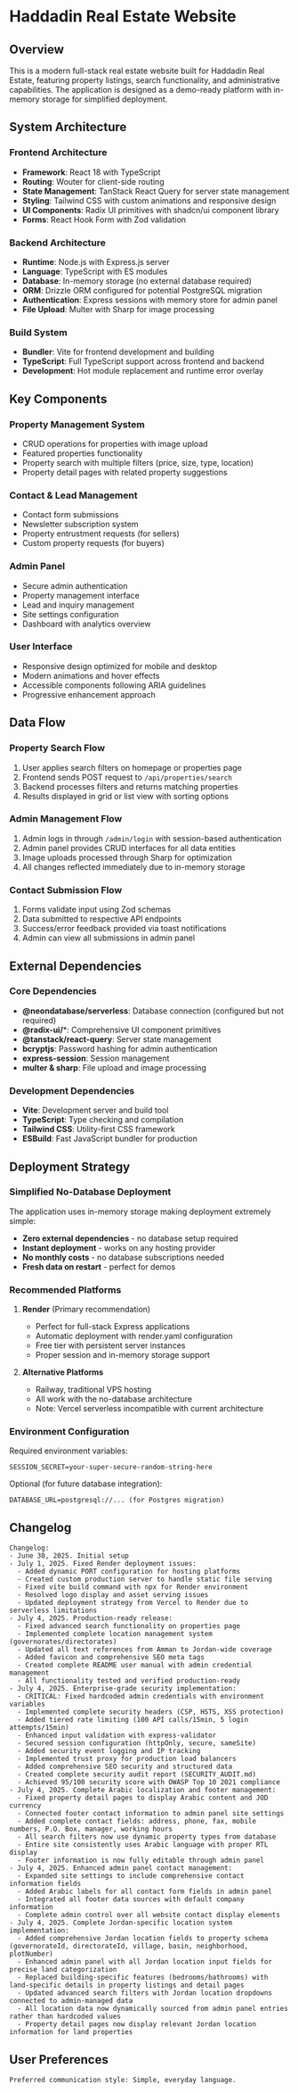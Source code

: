 # Haddadin Real Estate Website

## Overview

This is a modern full-stack real estate website built for Haddadin Real Estate, featuring property listings, search functionality, and administrative capabilities. The application is designed as a demo-ready platform with in-memory storage for simplified deployment.

## System Architecture

### Frontend Architecture
- **Framework**: React 18 with TypeScript
- **Routing**: Wouter for client-side routing
- **State Management**: TanStack React Query for server state management
- **Styling**: Tailwind CSS with custom animations and responsive design
- **UI Components**: Radix UI primitives with shadcn/ui component library
- **Forms**: React Hook Form with Zod validation

### Backend Architecture
- **Runtime**: Node.js with Express.js server
- **Language**: TypeScript with ES modules
- **Database**: In-memory storage (no external database required)
- **ORM**: Drizzle ORM configured for potential PostgreSQL migration
- **Authentication**: Express sessions with memory store for admin panel
- **File Upload**: Multer with Sharp for image processing

### Build System
- **Bundler**: Vite for frontend development and building
- **TypeScript**: Full TypeScript support across frontend and backend
- **Development**: Hot module replacement and runtime error overlay

## Key Components

### Property Management System
- CRUD operations for properties with image upload
- Featured properties functionality
- Property search with multiple filters (price, size, type, location)
- Property detail pages with related property suggestions

### Contact & Lead Management
- Contact form submissions
- Newsletter subscription system
- Property entrustment requests (for sellers)
- Custom property requests (for buyers)

### Admin Panel
- Secure admin authentication
- Property management interface
- Lead and inquiry management
- Site settings configuration
- Dashboard with analytics overview

### User Interface
- Responsive design optimized for mobile and desktop
- Modern animations and hover effects
- Accessible components following ARIA guidelines
- Progressive enhancement approach

## Data Flow

### Property Search Flow
1. User applies search filters on homepage or properties page
2. Frontend sends POST request to `/api/properties/search`
3. Backend processes filters and returns matching properties
4. Results displayed in grid or list view with sorting options

### Admin Management Flow
1. Admin logs in through `/admin/login` with session-based authentication
2. Admin panel provides CRUD interfaces for all data entities
3. Image uploads processed through Sharp for optimization
4. All changes reflected immediately due to in-memory storage

### Contact Submission Flow
1. Forms validate input using Zod schemas
2. Data submitted to respective API endpoints
3. Success/error feedback provided via toast notifications
4. Admin can view all submissions in admin panel

## External Dependencies

### Core Dependencies
- **@neondatabase/serverless**: Database connection (configured but not required)
- **@radix-ui/***: Comprehensive UI component primitives
- **@tanstack/react-query**: Server state management
- **bcryptjs**: Password hashing for admin authentication
- **express-session**: Session management
- **multer & sharp**: File upload and image processing

### Development Dependencies
- **Vite**: Development server and build tool
- **TypeScript**: Type checking and compilation
- **Tailwind CSS**: Utility-first CSS framework
- **ESBuild**: Fast JavaScript bundler for production

## Deployment Strategy

### Simplified No-Database Deployment
The application uses in-memory storage making deployment extremely simple:
- **Zero external dependencies** - no database setup required
- **Instant deployment** - works on any hosting provider
- **No monthly costs** - no database subscriptions needed
- **Fresh data on restart** - perfect for demos

### Recommended Platforms
1. **Render** (Primary recommendation)
   - Perfect for full-stack Express applications
   - Automatic deployment with render.yaml configuration
   - Free tier with persistent server instances
   - Proper session and in-memory storage support

2. **Alternative Platforms**
   - Railway, traditional VPS hosting
   - All work with the no-database architecture
   - Note: Vercel serverless incompatible with current architecture

### Environment Configuration
Required environment variables:
```
SESSION_SECRET=your-super-secure-random-string-here
```

Optional (for future database integration):
```
DATABASE_URL=postgresql://... (for Postgres migration)
```

## Changelog

```
Changelog:
- June 30, 2025. Initial setup
- July 1, 2025. Fixed Render deployment issues:
  - Added dynamic PORT configuration for hosting platforms
  - Created custom production server to handle static file serving
  - Fixed vite build command with npx for Render environment
  - Resolved logo display and asset serving issues
  - Updated deployment strategy from Vercel to Render due to serverless limitations
- July 4, 2025. Production-ready release:
  - Fixed advanced search functionality on properties page
  - Implemented complete location management system (governorates/directorates)
  - Updated all text references from Amman to Jordan-wide coverage
  - Added favicon and comprehensive SEO meta tags
  - Created complete README user manual with admin credential management
  - All functionality tested and verified production-ready
- July 4, 2025. Enterprise-grade security implementation:
  - CRITICAL: Fixed hardcoded admin credentials with environment variables
  - Implemented complete security headers (CSP, HSTS, XSS protection)
  - Added tiered rate limiting (100 API calls/15min, 5 login attempts/15min)
  - Enhanced input validation with express-validator
  - Secured session configuration (httpOnly, secure, sameSite)
  - Added security event logging and IP tracking
  - Implemented trust proxy for production load balancers
  - Added comprehensive SEO security and structured data
  - Created complete security audit report (SECURITY_AUDIT.md)
  - Achieved 95/100 security score with OWASP Top 10 2021 compliance
- July 4, 2025. Complete Arabic localization and footer management:
  - Fixed property detail pages to display Arabic content and JOD currency
  - Connected footer contact information to admin panel site settings
  - Added complete contact fields: address, phone, fax, mobile numbers, P.O. Box, manager, working hours
  - All search filters now use dynamic property types from database
  - Entire site consistently uses Arabic language with proper RTL display
  - Footer information is now fully editable through admin panel
- July 4, 2025. Enhanced admin panel contact management:
  - Expanded site settings to include comprehensive contact information fields
  - Added Arabic labels for all contact form fields in admin panel
  - Integrated all footer data sources with default company information
  - Complete admin control over all website contact display elements
- July 4, 2025. Complete Jordan-specific location system implementation:
  - Added comprehensive Jordan location fields to property schema (governorateId, directorateId, village, basin, neighborhood, plotNumber)
  - Enhanced admin panel with all Jordan location input fields for precise land categorization
  - Replaced building-specific features (bedrooms/bathrooms) with land-specific details in property listings and detail pages
  - Updated advanced search filters with Jordan location dropdowns connected to admin-managed data
  - All location data now dynamically sourced from admin panel entries rather than hardcoded values
  - Property detail pages now display relevant Jordan location information for land properties
```

## User Preferences

```
Preferred communication style: Simple, everyday language.
```